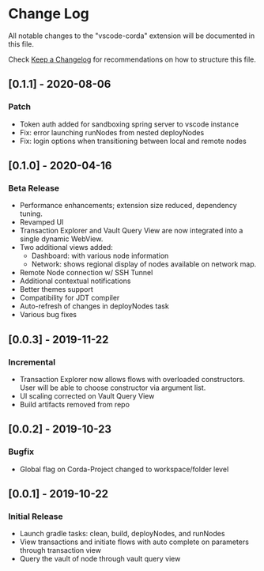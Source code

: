 # Change Log

All notable changes to the "vscode-corda" extension will be documented in this file.

Check [Keep a Changelog](http://keepachangelog.com/) for recommendations on how to structure this file.

## [0.1.1] - 2020-08-06
### Patch
- Token auth added for sandboxing spring server to vscode instance
- Fix: error launching runNodes from nested deployNodes
- Fix: login options when transitioning between local and remote nodes

## [0.1.0] - 2020-04-16
### Beta Release
- Performance enhancements; extension size reduced, dependency tuning.
- Revamped UI
- Transaction Explorer and Vault Query View are now integrated into a single dynamic WebView.
- Two additional views added:
  - Dashboard: with various node information
  - Network: shows regional display of nodes available on network map.
- Remote Node connection w/ SSH Tunnel
- Additional contextual notifications
- Better themes support
- Compatibility for JDT compiler
- Auto-refresh of changes in deployNodes task
- Various bug fixes


## [0.0.3] - 2019-11-22
### Incremental
- Transaction Explorer now allows flows with overloaded constructors. User will be able to choose constructor via argument list.
- UI scaling corrected on Vault Query View
- Build artifacts removed from repo

## [0.0.2] - 2019-10-23
### Bugfix
- Global flag on Corda-Project changed to workspace/folder level

## [0.0.1] - 2019-10-22
### Initial Release
- Launch gradle tasks: clean, build, deployNodes, and runNodes
- View transactions and initiate flows with auto complete on parameters through transaction view
- Query the vault of node through vault query view